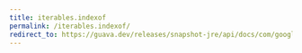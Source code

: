 ```yaml
---
title: iterables.indexof
permalink: /iterables.indexof/
redirect_to: https://guava.dev/releases/snapshot-jre/api/docs/com/google/common/collect/Iterables.html#indexOf-java.lang.Iterable-com.google.common.base.Predicate-
---
```

